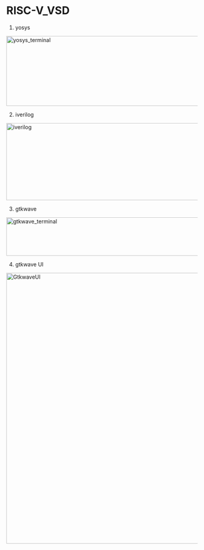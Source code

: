 # RISC-V_VSD

1. yosys
<img width="647" height="184" alt="yosys_terminal" src="https://github.com/user-attachments/assets/47aa0a66-eeb4-4a7a-8d0a-21f316b8e29a" />


2. iverilog
<img width="639" height="203" alt="iverilog" src="https://github.com/user-attachments/assets/5207ae38-7e0a-4872-9e1d-e726a90e1c60" />


3. gtkwave
<img width="645" height="101" alt="gtkwave_terminal" src="https://github.com/user-attachments/assets/2f24bbae-caa8-4528-b225-6695aa022fb8" />

4. gtkwave UI
<img width="1092" height="712" alt="GtkwaveUI" src="https://github.com/user-attachments/assets/5fb3dfe0-4fb3-4f8d-9b13-91f8b575576b" />
